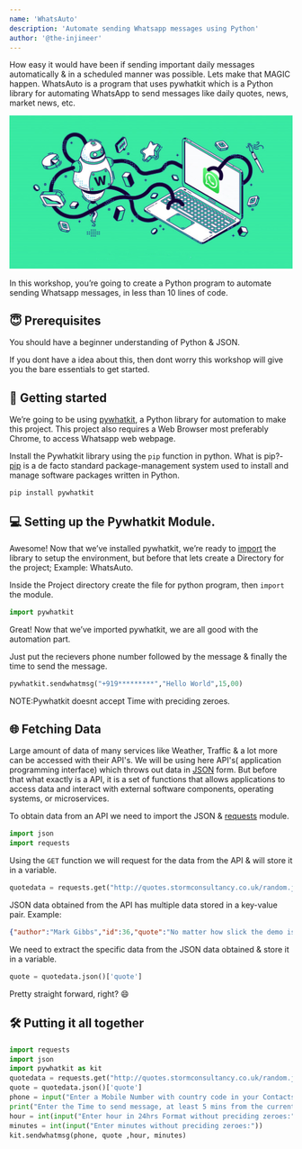 ```yaml
---
name: 'WhatsAuto'
description: 'Automate sending Whatsapp messages using Python'
author: '@the-injineer'
---
```

How easy it would have been if sending important daily messages automatically & in a scheduled manner was possible. Lets make that MAGIC happen.
WhatsAuto is a program that uses pywhatkit which is a Python library for automating WhatsApp to send messages like daily quotes, news, market news, etc. 

![](img/banner.png)

In this workshop, you’re going to create a Python program to automate sending Whatsapp messages, in less than 10 lines of code.

## 😇 Prerequisites
You should have a beginner understanding of Python & JSON.

If you dont have a idea about this, then dont worry this workshop will give you the bare essentials to get started.

## 🚀 Getting started

We’re going to be using [pywhatkit](https://pypi.org/project/pywhatkit/), a Python library for automation to make this project. This project also requires a Web Browser most preferably Chrome, to access Whatsapp web webpage.

Install the Pywhatkit library using the `pip` function in python.
What is pip?-[pip](https://docs.python.org/3/installing/index.html) is a de facto standard package-management system used to install and manage software packages written in Python.
```py
pip install pywhatkit
```

## 💻 Setting up the Pywhatkit Module.

Awesome! Now that we’ve installed pywhatkit, we’re ready to [import](https://docs.python.org/3/reference/import.html
) the library to setup the environment, but before that lets create a Directory for the project; Example: WhatsAuto.

Inside the Project directory create the file for python program, then `import` the module.
```py
import pywhatkit
```
Great! Now that we’ve imported pywhatkit, we are all good with the automation part.

Just put the recievers phone number followed by the message & finally the time to send the message.
```py
pywhatkit.sendwhatmsg("+919*********","Hello World",15,00)
```
NOTE:Pywhatkit doesnt accept Time with preciding zeroes.

## 🌐 Fetching Data
Large amount of data of many services like Weather, Traffic & a lot more can be accessed with their API's. We will be using here API's( application programming interface) which throws out data in [JSON](https://www.json.org/json-en.html) form. But before that what exactly is a API, it is a set of functions that allows applications to access data and interact with external software components, operating systems, or microservices.

To obtain data from an API we need to import the JSON & [requests](https://requests.readthedocs.io/en/master/api/) module.
```py
import json
import requests
```
Using the `GET` function we will request for the data from the API & will store it in a variable.
```py
quotedata = requests.get("http://quotes.stormconsultancy.co.uk/random.json")
```
JSON data obtained from the API has multiple data stored in a key-value pair.
Example:
```json
{"author":"Mark Gibbs","id":36,"quote":"No matter how slick the demo is in rehearsal, when you do it in front of a live audience, the probability of a flawless presentation is inversely proportional to the number of people watching, raised to the power of the amount of money involved.","permalink":"http://quotes.stormconsultancy.co.uk/quotes/36"}
```
We need to extract the specific data from the JSON data obtained & store it in a variable.
```py
quote = quotedata.json()['quote']
```
Pretty straight forward, right? 😄
## 🛠️ Putting it all together

```py
import requests
import json
import pywhatkit as kit
quotedata = requests.get("http://quotes.stormconsultancy.co.uk/random.json")
quote = quotedata.json()['quote']
phone = input("Enter a Mobile Number with country code in your Contacts to send a quote:")
print("Enter the Time to send message, at least 5 mins from the current time")
hour = int(input("Enter hour in 24hrs Format without preciding zeroes:"))
minutes = int(input("Enter minutes without preciding zeroes:"))
kit.sendwhatmsg(phone, quote ,hour, minutes)
```

